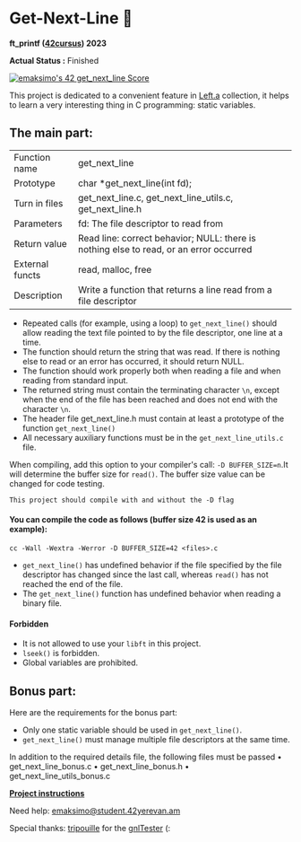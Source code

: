 # Get-Next-Line :bookmark_tabs:

**ft_printf ([42cursus](https://www.42.fr)) 2023**

**Actual Status :** Finished 

[![emaksimo's 42 get_next_line Score](https://badge42.vercel.app/api/v2/cldj7z84000110gl2ubikd2sh/project/2994181)](https://github.com/JaeSeoKim/badge42)

This project is dedicated to a convenient feature in [Left.a](https://github.com/AGolz/Libft_42Yerevan) collection, it helps to learn a very interesting thing in C programming: static variables.

## The main part:

<table>
  <tbody>
    <tr>
      <td> Function name  </td>
      <td> get_next_line </td>
    </tr>
    <tr>
      <td> Prototype  </td>
      <td> char *get_next_line(int fd); </td>
    </tr>
	<tr>
      <td> Turn in files </td>
      <td> get_next_line.c, get_next_line_utils.c, get_next_line.h </td>
    </tr>
	<tr>
      <td> Parameters </td>
      <td> fd: The file descriptor to read from </td>
    </tr>
	<tr>
      <td> Return value </td>
      <td> Read line: correct behavior; NULL: there is nothing else to read, or an error occurred</td>
    </tr>
	<tr>
      <td> External functs </td>
      <td> read, malloc, free </td>
    </tr>
	<tr>
      <td> Description </td>
      <td> Write a function that returns a line read from a file descriptor </td>
    </tr>
  </tbody>
</table>

 - Repeated calls (for example, using a loop) to `get_next_line()` should allow reading the text file pointed to by the file descriptor, one line at a time.
 - The function should return the string that was read. If there is nothing else to read or an error has occurred, it should return NULL.
 - The function should work properly both when reading a file and when reading from standard input.
 - The returned string must contain the terminating character `\n`, except when the end of the file has been reached and does not end with the character `\n`.
 - The header file get_next_line.h must contain at least a prototype of the function `get_next_line()`
 - All necessary auxiliary functions must be in the `get_next_line_utils.c` file.

When compiling, add this option to your compiler's call: `-D BUFFER_SIZE=n`.It will determine the buffer size for `read()`.
The buffer size value can be changed for code testing.
```
This project should compile with and without the -D flag
```

#### You can compile the code as follows (buffer size 42 is used as an example):
```
cc -Wall -Wextra -Werror -D BUFFER_SIZE=42 <files>.c
```
 - `get_next_line()` has undefined behavior if the file specified by the file descriptor has changed since the last call, whereas `read()` has not reached the end of the file.
 - The `get_next_line()` function has undefined behavior when reading a binary file.

#### Forbidden
- It is not allowed to use your `libft` in this project.
- `lseek()` is forbidden.
- Global variables are prohibited.

## Bonus part:

Here are the requirements for the bonus part:
 - Only one static variable should be used in `get_next_line()`.
 - `get_next_line()` must manage multiple file descriptors at the same time.

In addition to the required details file, the following files must be passed
• get_next_line_bonus.c
• get_next_line_bonus.h
• get_next_line_utils_bonus.c

**[Project instructions](https://github.com/AGolz/Get-Next-Line/files/10813008/en.subject.1.pdf)**

Need help: emaksimo@student.42yerevan.am

Special thanks: [tripouille](https://github.com/Tripouille) for the [gnlTester](https://github.com/Tripouille/gnlTester) (:
